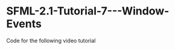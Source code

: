 SFML-2.1-Tutorial-7---Window-Events
===================================

Code for the following video tutorial 
